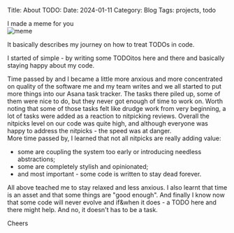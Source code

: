Title: About TODO:
Date: 2024-01-11
Category: Blog
Tags: projects, todo

I made a meme for you  
![meme](/images/todo_meme.jpg)

It basically describes my journey on how to treat TODOs in code.  
  
I started of simple - by writing some TODOitos here and there and basically staying happy about my code.  

Time passed by and I became a little more anxious and more concentrated on quality of the software me and my team writes and we all started to put more things into our Asana task tracker. The tasks there piled up, some of them were nice to do, but they never got enough of time to work on. Worth noting that some of those tasks felt like drudge work from very beginning, a lot of tasks were added as a reaction to nitpicking reviews. Overall the nitpicks level on our code was quite high, and although everyone was happy to address the nitpicks - the speed was at danger.  
More time passed by, I learned that not all nitpicks are really adding value: 
- some are coupling the system too early or introducing needless abstractions; 
- some are completely stylish and opinionated; 
- and most important - some code is written to stay dead forever.  

All above teached me to stay relaxed and less anxious. I also learnt that time is an asset and that some things are "good enough". And finally I know now that some code will never evolve and if&when it does - a TODO here and there might help. And no, it doesn't has to be a task. 

Cheers
